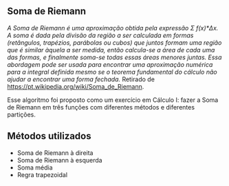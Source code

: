 ## Soma de Riemann ##

_A Soma de Riemann é uma aproximação obtida pela expressão Σ f(x)*Δx. A soma é dada pela divisão da região a ser calculada em formas (retângulos, trapézios, parábolas ou cubos) que juntos formam uma região que é similar àquela a ser medida, então calcula-se a área de cada uma das formas, e finalmente soma-se todas essas áreas menores juntas.  Essa abordagem pode ser usada para encontrar uma aproximação numérica para a integral definida mesmo se o teorema fundamental do cálculo não ajudar a encontrar uma forma fechada._ Retirado de <https://pt.wikipedia.org/wiki/Soma_de_Riemann>.

Esse algoritmo foi proposto como um exercício em Cálculo I: fazer a Soma de Riemann em três funções com diferentes métodos e diferentes partições.

## Métodos utilizados ##
- Soma de Riemann à direita
- Soma de Riemann à esquerda
- Soma média
- Regra trapezoidal
